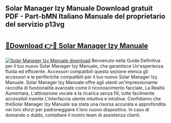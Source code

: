 ## Solar Manager Izy Manuale Download gratuit PDF - Part-bMN Italiano Manuale del proprietario del servizio p13vg

# <h2><a href="http://dfc3rwa.blite.top/?on=Solar+Manager+Izy+Manuale">🔗Download 👉🔴 Solar Manager Izy Manuale</a></h2>

[![Solar Manager Izy Manuale download](https://i.imgur.com/lujVjoI.png)](http://dfc3rwa.blite.top/?on=Solar+Manager+Izy+Manuale)
Benvenuto nella Guida Definitiva per il tuo nuovo Solar Manager Izy Manuale, che garantisce Un'esperienza fluida ed efficiente. Accessori compatibili questa sezione elenca gli accessori e le periferiche compatibili per il tuo nuovo Solar Manager Izy Manuale. Solar Manager Izy Manuale offre agli utenti un'impressionante raccolta di funzionalità avanzate come il riconoscimento facciale, La Realtà Aumentata, L'attivazione vocale e la ricarica senza fili, tutte facilmente accessibili tramite L'interfaccia utente intuitiva e intuitiva. Confidiamo che theSolar Manager Izy Manuale sia stata una risorsa accurata e approfondita nei loro sforzi per padroneggiare il loro nuovo dispositivo. In caso di domande o dubbi, contattare il nostro team di assistenza clienti.
